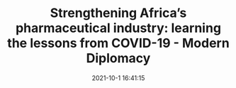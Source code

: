---
"title": "Strengthening Africa’s pharmaceutical industry: learning the lessons from COVID-19 - Modern Diplomacy"
"date": "2021-10-1 16:41:15"
"feed_name": "GOOGLENEWSINDUSTRIAL"
"feed_website": "https://news.google.com/search?q=industrial%2Bincident&hl=en-US&gl=US&ceid=US:en"
"feed_rss": "https://news.google.com/rss/search?q=industrial%2Bincident&hl=en-US&gl=US&ceid=US:en"
"link": "https://moderndiplomacy.eu/2021/10/02/strengthening-africas-pharmaceutical-industry-learning-the-lessons-from-covid-19/"
"source": "{'href': 'https://moderndiplomacy.eu', 'title': 'Modern Diplomacy'}"
"file": "_posts/2021-1-1-42b282632410a369909070d5df7cbdcff5e155e3.md"
"accident": "0"
"drilling": "0"
"dead": "0"
"injured": "0"
"arrested": "0"
"where": "unknown site"
"causes": "unknown"
"place": "unknown place"
---